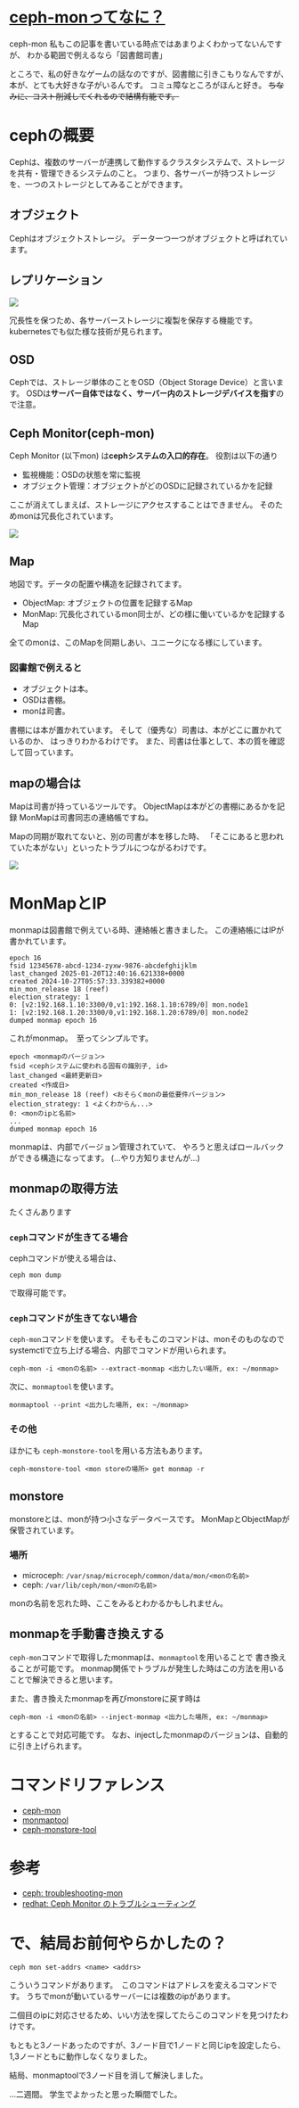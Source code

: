 # [ceph-monってなに？](https://qiita.com/tamkame123/items/3ec535e0ee2eaf34026f)
ceph-mon
私もこの記事を書いている時点ではあまりよくわかってないんですが、
わかる範囲で例えるなら「図書館司書」

ところで、私の好きなゲームの話なのですが、図書館に引きこもりなんですが、本が、とても大好きな子がいるんです。
コミュ障なところがほんと好き。
~~ちなみに、コスト削減してくれるので結構有能です。~~

# cephの概要
Cephは、複数のサーバーが連携して動作するクラスタシステムで、ストレージを共有・管理できるシステムのこと。
つまり、各サーバーが持つストレージを、一つのストレージとしてみることができます。

## オブジェクト
Cephはオブジェクトストレージ。
データ一つ一つがオブジェクトと呼ばれています。

## レプリケーション
![](./figure/fig01.svg)

冗長性を保つため、各サーバーストレージに複製を保存する機能です。
kubernetesでも似た様な技術が見られます。

## OSD
Cephでは、ストレージ単体のことをOSD（Object Storage Device）と言います。
OSDは**サーバー自体ではなく、サーバー内のストレージデバイスを指す**ので注意。

## Ceph Monitor(ceph-mon)
Ceph Monitor (以下mon) は**cephシステムの入口的存在**。
役割は以下の通り
- 監視機能：OSDの状態を常に監視
- オブジェクト管理：オブジェクトがどのOSDに記録されているかを記録

ここが消えてしまえば、ストレージにアクセスすることはできません。
そのためmonは冗長化されています。

![](./figure/fig03.svg)

## Map
地図です。データの配置や構造を記録されてます。

- ObjectMap: オブジェクトの位置を記録するMap
- MonMap: 冗長化されているmon同士が、どの様に働いているかを記録するMap

全てのmonは、このMapを同期しあい、ユニークになる様にしています。

### 図書館で例えると
- オブジェクトは本。
- OSDは書棚。　
- monは司書。

書棚には本が置かれています。
そして（優秀な）司書は、本がどこに置かれているのか、
はっきりわかるわけです。
また、司書は仕事として、本の質を確認して回っています。

## mapの場合は
Mapは司書が持っているツールです。
ObjectMapは本がどの書棚にあるかを記録
MonMapは司書同志の連絡帳ですね。

Mapの同期が取れてないと、別の司書が本を移した時、
「そこにあると思われていた本がない」といったトラブルにつながるわけです。

![](./figure/fig4.svg)

# MonMapとIP
monmapは図書館で例えている時、連絡帳と書きました。
この連絡帳にはIPが書かれています。

```
epoch 16
fsid 12345678-abcd-1234-zyxw-9876-abcdefghijklm
last_changed 2025-01-20T12:40:16.621338+0000
created 2024-10-27T05:57:33.339382+0000
min_mon_release 18 (reef)
election_strategy: 1
0: [v2:192.168.1.10:3300/0,v1:192.168.1.10:6789/0] mon.node1
1: [v2:192.168.1.20:3300/0,v1:192.168.1.20:6789/0] mon.node2
dumped monmap epoch 16
```
これがmonmap。　至ってシンプルです。

```
epoch <monmapのバージョン>
fsid <cephシステムに使われる固有の識別子, id>
last_changed <最終更新日>
created <作成日>
min_mon_release 18 (reef) <おそらくmonの最低要件バージョン>
election_strategy: 1 <よくわからん...>
0: <monのipと名前>
...
dumped monmap epoch 16
```

monmapは、内部でバージョン管理されていて、
やろうと思えばロールバックができる構造になってます。
(...やり方知りませんが...)

## monmapの取得方法
たくさんあります
### `ceph`コマンドが生きてる場合
cephコマンドが使える場合は、
```
ceph mon dump
```
で取得可能です。

### `ceph`コマンドが生きてない場合
`ceph-mon`コマンドを使います。
そもそもこのコマンドは、monそのものなので
systemctlで立ち上げる場合、内部でコマンドが用いられます。

```
ceph-mon -i <monの名前> --extract-monmap <出力したい場所, ex: ~/monmap>
```

次に、`monmaptool`を使います。
```
monmaptool --print <出力した場所, ex: ~/monmap>
```

### その他
ほかにも `ceph-monstore-tool`を用いる方法もあります。
```
ceph-monstore-tool <mon storeの場所> get monmap -r
```

## monstore
monstoreとは、monが持つ小さなデータベースです。
MonMapとObjectMapが保管されています。

### 場所
- microceph: `/var/snap/microceph/common/data/mon/<monの名前>`
- ceph: `/var/lib/ceph/mon/<monの名前>`

monの名前を忘れた時、ここをみるとわかるかもしれません。

## monmapを手動書き換えする
`ceph-mon`コマンドで取得したmonmapは、`monmaptool`を用いることで
書き換えることが可能です。
monmap関係でトラブルが発生した時はこの方法を用いることで解決できると思います。

また、書き換えたmonmapを再びmonstoreに戻す時は
```
ceph-mon -i <monの名前> --inject-monmap <出力した場所, ex: ~/monmap>
```
とすることで対応可能です。 なお、injectしたmonmapのバージョンは、自動的に引き上げられます。

# コマンドリファレンス
- [ceph-mon](https://docs.ceph.com/en/latest/man/8/ceph-mon/)
- [monmaptool](https://docs.ceph.com/en/latest/man/8/monmaptool/)
- [ceph-monstore-tool](https://docs.ceph.com/en/latest/man/8/ceph-monstore-tool)

# 参考
- [ceph: troubleshooting-mon](https://docs.ceph.com/en/latest/rados/troubleshooting/troubleshooting-mon/)
- [redhat: Ceph Monitor のトラブルシューティング](https://docs.redhat.com/ja/documentation/red_hat_ceph_storage/8/html/troubleshooting_guide/troubleshooting-ceph-monitors)


# で、結局お前何やらかしたの？
```
ceph mon set-addrs <name> <addrs>  
```

こういうコマンドがあります。　このコマンドはアドレスを変えるコマンドです。
うちでmonが動いているサーバーには複数のipがあります。

二個目のipに対応させるため、いい方法を探してたらこのコマンドを見つけたわけです。

もともと3ノードあったのですが、3ノード目で1ノードと同じipを設定したら、
1,3ノードともに動作しなくなりました。

結局、monmaptoolで3ノード目を消して解決しました。

...二週間。 学生でよかったと思った瞬間でした。